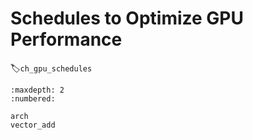 # Schedules to Optimize GPU Performance
:label:`ch_gpu_schedules`


```toc
:maxdepth: 2
:numbered:

arch
vector_add
```
